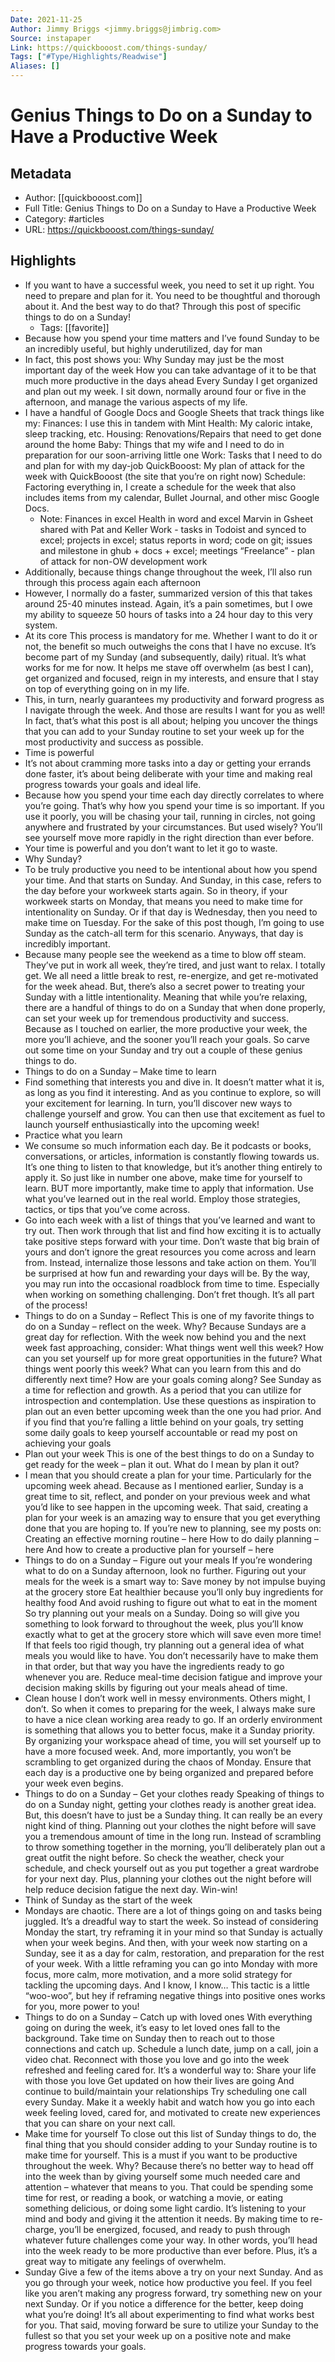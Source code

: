 ```yaml
---
Date: 2021-11-25
Author: Jimmy Briggs <jimmy.briggs@jimbrig.com>
Source: instapaper
Link: https://quickbooost.com/things-sunday/
Tags: ["#Type/Highlights/Readwise"]
Aliases: []
---
```

# Genius Things to Do on a Sunday to Have a Productive Week

## Metadata
- Author: [[quickbooost.com]]
- Full Title: Genius Things to Do on a Sunday to Have a Productive Week
- Category: #articles
- URL: https://quickbooost.com/things-sunday/

## Highlights
- If you want to have a successful week, you need to set it up right. You need to prepare and plan for it. You need to be thoughtful and thorough about it. And the best way to do that? Through this post of specific things to do on a Sunday!
    - Tags: [[favorite]] 
- Because how you spend your time matters and I’ve found Sunday to be an incredibly useful, but highly underutilized, day for man
- In fact, this post shows you:
  Why Sunday may just be the most important day of the week
  How you can take advantage of it to be that much more productive in the days ahead
  Every Sunday I get organized and plan out my week. I sit down, normally around four or five in the afternoon, and manage the various aspects of my life.
- I have a handful of Google Docs and Google Sheets that track things like my:
  Finances: I use this in tandem with Mint
  Health: My caloric intake, sleep tracking, etc.
  Housing: Renovations/Repairs that need to get done around the home
  Baby: Things that my wife and I need to do in preparation for our soon-arriving little one
  Work: Tasks that I need to do and plan for with my day-job
  QuickBooost: My plan of attack for the week with QuickBooost (the site that you’re on right now)
  Schedule: Factoring everything in, I create a schedule for the week that also includes items from my calendar, Bullet Journal, and other misc Google Docs.
    - Note: Finances in excel
      Health in word and excel
      Marvin in Gsheet shared with Pat and Keller
      Work - tasks in Todoist and synced to excel; projects in excel; status reports in word; code on git; issues and milestone in ghub + docs + excel; meetings
      “Freelance” - plan of attack for non-OW development work
- Additionally, because things change throughout the week, I’ll also run through this process again each afternoon
- However, I normally do a faster, summarized version of this that takes around 25-40 minutes instead.
  Again, it’s a pain sometimes, but I owe my ability to squeeze 50 hours of tasks into a 24 hour day to this very system.
- At its core
  This process is mandatory for me. Whether I want to do it or not, the benefit so much outweighs the cons that I have no excuse.
  It’s become part of my Sunday (and subsequently, daily) ritual.
  It’s what works for me for now.
  It helps me stave off overwhelm (as best I can), get organized and focused, reign in my interests, and ensure that I stay on top of everything going on in my life.
- This, in turn, nearly guarantees my productivity and forward progress as I navigate through the week.
  And those are results I want for you as well! In fact, that’s what this post is all about; helping you uncover the things that you can add to your Sunday routine to set your week up for the most productivity and success as possible.
- Time is powerful
- It’s not about cramming more tasks into a day or getting your errands done faster, it’s about being deliberate with your time and making real progress towards your goals and ideal life.
- Because how you spend your time each day directly correlates to where you’re going. That’s why how you spend your time is so important.
  If you use it poorly, you will be chasing your tail, running in circles, not going anywhere and frustrated by your circumstances. But used wisely? You’ll see yourself move more rapidly in the right direction than ever before.
- Your time is powerful and you don’t want to let it go to waste.
- Why Sunday?
- To be truly productive you need to be intentional about how you spend your time. And that starts on Sunday.
  And Sunday, in this case, refers to the day before your workweek starts again.
  So in theory, if your workweek starts on Monday, that means you need to make time for intentionality on Sunday. Or if that day is Wednesday, then you need to make time on Tuesday. For the sake of this post though, I’m going to use Sunday as the catch-all term for this scenario.
  Anyways, that day is incredibly important.
- Because many people see the weekend as a time to blow off steam. They’ve put in work all week, they’re tired, and just want to relax. I totally get. We all need a little break to rest, re-energize, and get re-motivated for the week ahead.
  But, there’s also a secret power to treating your Sunday with a little intentionality.
  Meaning that while you’re relaxing, there are a handful of things to do on a Sunday that when done properly, can set your week up for tremendous productivity and success.
  Because as I touched on earlier, the more productive your week, the more you’ll achieve, and the sooner you’ll reach your goals.
  So carve out some time on your Sunday and try out a couple of these genius things to do.
- Things to do on a Sunday – Make time to learn
- Find something that interests you and dive in. It doesn’t matter what it is, as long as you find it interesting. And as you continue to explore, so will your excitement for learning. In turn, you’ll discover new ways to challenge yourself and grow. You can then use that excitement as fuel to launch yourself enthusiastically into the upcoming week!
- Practice what you learn
- We consume so much information each day. Be it podcasts or books, conversations, or articles, information is constantly flowing towards us.
  It’s one thing to listen to that knowledge, but it’s another thing entirely to apply it.
  So just like in number one above, make time for yourself to learn. BUT more importantly, make time to apply that information. Use what you’ve learned out in the real world. Employ those strategies, tactics, or tips that you’ve come across.
- Go into each week with a list of things that you’ve learned and want to try out. Then work through that list and find how exciting it is to actually take positive steps forward with your time.
  Don’t waste that big brain of yours and don’t ignore the great resources you come across and learn from. Instead, internalize those lessons and take action on them. You’ll be surprised at how fun and rewarding your days will be.
  By the way, you may run into the occasional roadblock from time to time. Especially when working on something challenging.
  Don’t fret though.
  It’s all part of the process!
- Things to do on a Sunday – Reflect
  This is one of my favorite things to do on a Sunday – reflect on the week. Why? Because Sundays are a great day for reflection. With the week now behind you and the next week fast approaching, consider:
  What things went well this week?
  How can you set yourself up for more great opportunities in the future?
  What things went poorly this week?
  What can you learn from this and do differently next time?
  How are your goals coming along?
  See Sunday as a time for reflection and growth. As a period that you can utilize for introspection and contemplation.
  Use these questions as inspiration to plan out an even better upcoming week than the one you had prior. And if you find that you’re falling a little behind on your goals, try setting some daily goals to keep yourself accountable or read my post on achieving your goals
- Plan out your week
  This is one of the best things to do on a Sunday to get ready for the week – plan it out. What do I mean by plan it out?
- I mean that you should create a plan for your time. Particularly for the upcoming week ahead. Because as I mentioned earlier, Sunday is a great time to sit, reflect, and ponder on your previous week and what you’d like to see happen in the upcoming week.
  That said, creating a plan for your week is an amazing way to ensure that you get everything done that you are hoping to.
  If you’re new to planning, see my posts on:
  Creating an effective morning routine – here
  How to do daily planning – here
  And how to create a productive plan for yourself – here
- Things to do on a Sunday – Figure out your meals
  If you’re wondering what to do on a Sunday afternoon, look no further. Figuring out your meals for the week is a smart way to:
  Save money by not impulse buying at the grocery store
  Eat healthier because you’ll only buy ingredients for healthy food
  And avoid rushing to figure out what to eat in the moment
  So try planning out your meals on a Sunday.
  Doing so will give you something to look forward to throughout the week, plus you’ll know exactly what to get at the grocery store which will save even more time!
  If that feels too rigid though, try planning out a general idea of what meals you would like to have. You don’t necessarily have to make them in that order, but that way you have the ingredients ready to go whenever you are.
  Reduce meal-time decision fatigue and improve your decision making skills by figuring out your meals ahead of time.
- Clean house
  I don’t work well in messy environments. Others might, I don’t.
  So when it comes to preparing for the week, I always make sure to have a nice clean working area ready to go. If an orderly environment is something that allows you to better focus, make it a Sunday priority.
  By organizing your workspace ahead of time, you will set yourself up to have a more focused week. And, more importantly, you won’t be scrambling to get organized during the chaos of Monday.
  Ensure that each day is a productive one by being organized and prepared before your week even begins.
- Things to do on a Sunday – Get your clothes ready
  Speaking of things to do on a Sunday night, getting your clothes ready is another great idea. But, this doesn’t have to just be a Sunday thing. It can really be an every night kind of thing.
  Planning out your clothes the night before will save you a tremendous amount of time in the long run.
  Instead of scrambling to throw something together in the morning, you’ll deliberately plan out a great outfit the night before.
  So check the weather, check your schedule, and check yourself out as you put together a great wardrobe for your next day. Plus, planning your clothes out the night before will help reduce decision fatigue the next day.
  Win-win!
- Think of Sunday as the start of the week
- Mondays are chaotic. There are a lot of things going on and tasks being juggled. It’s a dreadful way to start the week.
  So instead of considering Monday the start, try reframing it in your mind so that Sunday is actually when your week begins. And then, with your week now starting on a Sunday, see it as a day for calm, restoration, and preparation for the rest of your week.
  With a little reframing you can go into Monday with more focus, more calm, more motivation, and a more solid strategy for tackling the upcoming days.
  And I know, I know…
  This tactic is a little “woo-woo”, but hey if reframing negative things into positive ones works for you, more power to you!
- Things to do on a Sunday – Catch up with loved ones
  With everything going on during the week, it’s easy to let loved ones fall to the background. Take time on Sunday then to reach out to those connections and catch up.
  Schedule a lunch date, jump on a call, join a video chat. Reconnect with those you love and go into the week refreshed and feeling cared for.
  It’s a wonderful way to:
  Share your life with those you love
  Get updated on how their lives are going
  And continue to build/maintain your relationships
  Try scheduling one call every Sunday. Make it a weekly habit and watch how you go into each week feeling loved, cared for, and motivated to create new experiences that you can share on your next call.
- Make time for yourself
  To close out this list of Sunday things to do, the final thing that you should consider adding to your Sunday routine is to make time for yourself.
  This is a must if you want to be productive throughout the week.
  Why?
  Because there’s no better way to head off into the week than by giving yourself some much needed care and attention – whatever that means to you. That could be spending some time for rest, or reading a book, or watching a movie, or eating something delicious, or doing some light cardio.
  It’s listening to your mind and body and giving it the attention it needs.
  By making time to re-charge, you’ll be energized, focused, and ready to push through whatever future challenges come your way. In other words, you’ll head into the week ready to be more productive than ever before.
  Plus, it’s a great way to mitigate any feelings of overwhelm.
- Sunday
  Give a few of the items above a try on your next Sunday. And as you go through your week, notice how productive you feel.
  If you feel like you aren’t making any progress forward, try something new on your next Sunday. Or if you notice a difference for the better, keep doing what you’re doing!
  It’s all about experimenting to find what works best for you.
  That said, moving forward be sure to utilize your Sunday to the fullest so that you set your week up on a positive note and make progress towards your goals.
